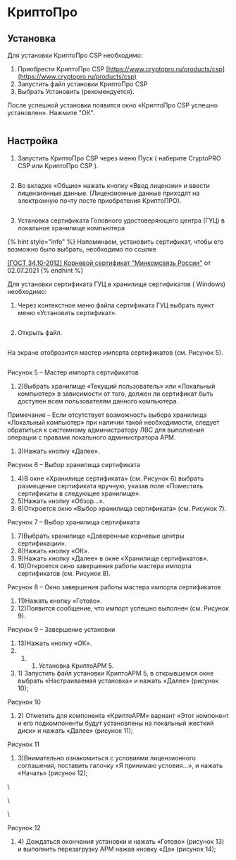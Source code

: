 # КриптоПро

## Установка

Для установки КриптоПро CSP необходимо:

1. Приобрести КриптоПро CSP  [https://www.cryptopro.ru/products/csp](https://www.cryptopro.ru/products/csp)
2. Запустить файл установки КриптоПро CSP
3. Выбрать Установить (рекомендуется).

После успешной установки появится окно «КриптоПро CSP успешно установлен». Нажмите "ОК".

<figure><img src="../../.gitbook/assets/telegram-cloud-photo-size-2-5197425193331574951-x.jpg" alt=""><figcaption></figcaption></figure>

## Настройка

1. Запустить КриптоПро CSP через меню Пуск ( наберите CryptoPRO CSP или КриптоПро CSP ).

<figure><img src="../../.gitbook/assets/telegram-cloud-photo-size-2-5197425193331574963-y.jpg" alt=""><figcaption></figcaption></figure>

2. Во вкладке «Общие» нажать кнопку «Ввод лицензии» и ввести лицензионные данные. (Лицензионные данные приходят на электронную почту посте приобретения  КриптоПРО).

<figure><img src="../../.gitbook/assets/image (1).png" alt=""><figcaption></figcaption></figure>

3. &#x20;Установка сертификата Головного удостоверяющего центра (ГУЦ) в локальное хранилище компьютера

{% hint style="info" %}
Напоминаем, установить сертификат, чтобы его возможно было выбрать, необходимо по ссылке&#x20;

[\[ГОСТ 34.10-2012\] Корневой сертификат "Минкомсвязь России"](https://ca.gisca.ru/repository/AFF05C9E2464941E7EC2AB15C91539360B79AA9D.cer) от 02.07.2021
{% endhint %}

Для установки сертификата ГУЦ в хранилище сертификатов ( Windows) необходимо:

1. Через контекстное меню файла сертификата ГУЦ выбрать пункт меню «Установить сертификат».

<figure><img src="../../.gitbook/assets/image (121).png" alt=""><figcaption></figcaption></figure>

2.  Открыть файл.

    <figure><img src="../../.gitbook/assets/image (122).png" alt=""><figcaption></figcaption></figure>

На экране отобразится мастер импорта сертификатов (см. Рисунок 5).

<figure><img src="../../.gitbook/assets/image (123).png" alt=""><figcaption></figcaption></figure>

&#x20;

Рисунок 5 – Мастер импорта сертификатов

1. 2\)Выбрать хранилище «Текущий пользователь» или «Локальный компьютер» в зависимости от того, должен ли сертификат быть доступен всем пользователям данного компьютера.

Примечание – Если отсутствует возможность выбора хранилища «Локальный компьютер» при наличии такой необходимости, следует обратиться к системному администратору ЛВС для выполнения операции с правами локального администратора АРМ.

1. 3\)Нажать кнопку «Далее».

&#x20;

Рисунок 6 – Выбор хранилища сертификата

1. 4\)В окне «Хранилище сертификата» (см. Рисунок 6) выбрать размещение сертификата вручную, указав поле «Поместить сертификаты в следующее хранилище».
2. 5\)Нажать кнопку «Обзор…».
3. 6\)Откроется окно «Выбор хранилища сертификата» (см. Рисунок 7).

&#x20;

Рисунок 7 – Выбор хранилища сертификата

1. 7\)Выбрать хранилище «Доверенные корневые центры сертификации».
2. 8\)Нажать кнопку «ОК».
3. 9\)Нажать кнопку «Далее» в окне «Хранилище сертификатов».
4. 10\)Откроется окно завершения работы мастера импорта сертификатов (см. Рисунок 8).

&#x20;

Рисунок 8 – Окно завершения работы мастера импорта сертификатов

1. 11\)Нажать кнопку «Готово».
2. 12\)Появится сообщение, что импорт успешно выполнен (см. Рисунок 9).

&#x20;

Рисунок 9 – Завершение установки

1. 13\)Нажать кнопку «ОК».
2.
   1.
      1. Установка КриптоАРМ 5.
3. 1\) Запустить файл установки КриптоАРМ 5, в открывшемся окне выбрать «Настраиваемая установка» и нажать «Далее» (рисунок 10);

Рисунок 10

1. 2\) Отметить для компонента «КриптоАРМ» вариант «Этот компонент и его подкомпоненты будут установлены на локальный жесткий диск» и нажать «Далее» (рисунок 11);

Рисунок 11

1. 3\)Внимательно ознакомиться с условиями лицензионного соглашения, поставить галочку «Я принимаю условия…», и нажать «Начать» (рисунок 12);

\


\


\


&#x20;Рисунок 12

1. 4\) Дождаться окончания установки и нажать «Готово» (рисунок 13) и выполнить перезагрузку АРМ нажав кновку «Да» (рисунок 14);
